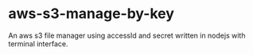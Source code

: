 # aws-s3-manage-by-key
An aws s3 file manager using accessId and secret written in nodejs with terminal interface.
